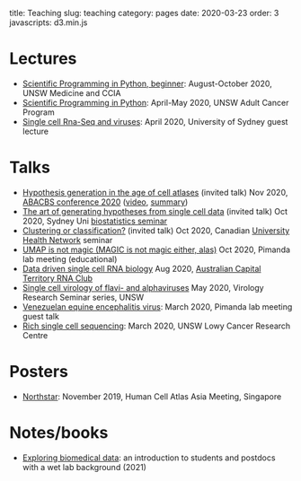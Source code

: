 title: Teaching
slug: teaching
category: pages
date: 2020-03-23
order: 3
javascripts: d3.min.js


# Lectures
- [Scientific Programming in Python, beginner](https://cloudstor.aarnet.edu.au/plus/s/QkuFmKL1aFTLggj): August-October 2020, UNSW Medicine and CCIA
- [Scientific Programming in Python](https://drive.google.com/drive/folders/1Q7QpTqu6nJCcIQxHZrSMkpOVg1ZHHSLf?usp=sharing): April-May 2020, UNSW Adult Cancer Program
- [Single cell Rna-Seq and viruses](https://docs.google.com/presentation/d/1VY9fHmkmXEJ1f2TQx65qXzOWm5KsuXVwRg7-SLncgYA): April 2020, University of Sydney guest lecture

# Talks
- [Hypothesis generation in the age of cell atlases](https://cloudstor.aarnet.edu.au/plus/s/ypozP93XV82wd7l/download) (invited talk) Nov 2020, [ABACBS conference 2020](https://abacbs2020.abacbs.org/) ([video](https://abacbs2020.abacbs.org/Hypothesis-generation-in-the-age-of-cell-atlases/), [summary](https://cloudstor.aarnet.edu.au/plus/s/OouOQbPkXKnTD5I))
- [The art of generating hypotheses from single cell data](https://cloudstor.aarnet.edu.au/plus/s/dbVcKb6SaDHmzyB/download) (invited talk) Oct 2020, Sydney Uni [biostatistics seminar](https://www.maths.usyd.edu.au/u/SemConf/StatisticalBioinformatics.html)
- [Clustering or classification?](https://cloudstor.aarnet.edu.au/plus/s/saMxHkpT3fLz0BG/download) (invited talk) Oct 2020, Canadian [University Health Network](https://www.uhnresearch.ca/) seminar
- [UMAP is not magic (MAGIC is not magic either, alas)](https://cloudstor.aarnet.edu.au/plus/s/1AvrWLNQacKhUUW/download) Oct 2020, Pimanda lab meeting (educational)
- [Data driven single cell RNA biology](https://cloudstor.aarnet.edu.au/plus/s/CgprWME2GaCIZce/download) Aug 2020, [Australian Capital Territory RNA Club](https://theactrna.club/)
- [Single cell virology of flavi- and alphaviruses](https://docs.google.com/presentation/d/1M5b9hJTUXkgfs6CKbwNiePi0goQ8T7PZYQGy0UcyldM/edit?usp=sharing) May 2020, Virology Research Seminar series, UNSW
- [Venezuelan equine encephalitis virus](https://docs.google.com/presentation/d/1pLEzF1f8SAEG0U6yoc9_ACoik6iLXOfnmkzcQwWmWOY/edit?usp=sharing): March 2020, Pimanda lab meeting guest talk
- [Rich single cell sequencing](https://docs.google.com/presentation/d/1lA3IU7FXRaG6VGdL63ANPtQedE_ioSjCFJBaSEVnLVI): March 2020, UNSW Lowy Cancer Research Centre

# Posters
- [Northstar](https://drive.google.com/file/d/1YH1hFtFajIdiJdnDJ577auEvCgNzFBRr): November 2019, Human Cell Atlas Asia Meeting, Singapore

# Notes/books
- [Exploring biomedical data](https://cloudstor.aarnet.edu.au/plus/s/kNi0zCUUsDJfIow/download): an introduction to students and postdocs with a wet lab background (2021)

